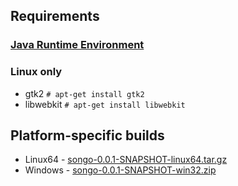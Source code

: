 ## Requirements
### [Java Runtime Environment](http://java.com)
### Linux only
* gtk2 `# apt-get install gtk2`
* libwebkit `# apt-get install libwebkit`

## Platform-specific builds
* Linux64 - [songo-0.0.1-SNAPSHOT-linux64.tar.gz](http://github.com/downloads/siasia/songo/songo-0.0.1-SNAPSHOT-linux64.tar.gz)
* Windows - [songo-0.0.1-SNAPSHOT-win32.zip](http://github.com/downloads/siasia/songo/songo-0.0.1-SNAPSHOT-win32.zip)